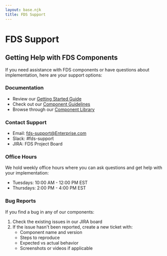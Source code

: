 ```yaml
---
layout: base.njk
title: FDS Support
---
```


# FDS Support

## Getting Help with FDS Components

If you need assistance with FDS components or have questions about implementation, here are your support options:

### Documentation
- Review our [Getting Started Guide](/getting-started)
- Check out our [Component Guidelines](/guidelines)
- Browse through our [Component Library](/components)

### Contact Support
- Email: fds-support@Enterprise.com
- Slack: #fds-support
- JIRA: FDS Project Board

### Office Hours
We hold weekly office hours where you can ask questions and get help with your implementation:
- Tuesdays: 10:00 AM - 12:00 PM EST
- Thursdays: 2:00 PM - 4:00 PM EST

### Bug Reports
If you find a bug in any of our components:
1. Check the existing issues in our JIRA board
2. If the issue hasn't been reported, create a new ticket with:
   - Component name and version
   - Steps to reproduce
   - Expected vs actual behavior
   - Screenshots or videos if applicable
